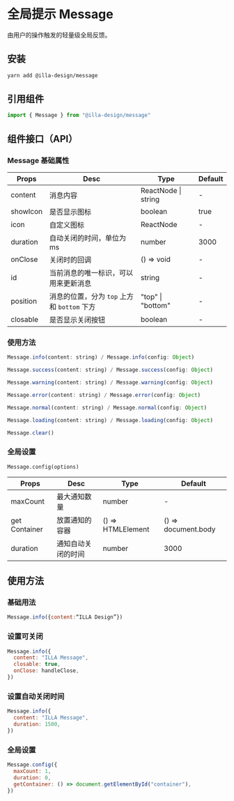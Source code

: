 # 全局提示 Message

由用户的操作触发的轻量级全局反馈。

## 安装

```bash
yarn add @illa-design/message
```

## 引用组件

```jsx
import { Message } from "@illa-design/message"
```

## 组件接口（API）

### Message 基础属性

| Props    | Desc                                        | Type                | Default |
| -------- | ------------------------------------------- | ------------------- | ------- |
| content  | 消息内容                                    | ReactNode \| string | -       |
| showIcon | 是否显示图标                                | boolean             | true    |
| icon     | 自定义图标                                  | ReactNode           | -       |
| duration | 自动关闭的时间，单位为 ms                   | number              | 3000    |
| onClose  | 关闭时的回调                                | () => void          | -       |
| id       | 当前消息的唯一标识，可以用来更新消息        | string              | -       |
| position | 消息的位置，分为 `top` 上方和 `bottom` 下方 | "top" \| "bottom"   | -       |
| closable | 是否显示关闭按钮                            | boolean             | -       |

### 使用方法

```jsx
Message.info(content: string) / Message.info(config: Object)

Message.success(content: string) / Message.success(config: Object)

Message.warning(content: string) / Message.warning(config: Object)

Message.error(content: string) / Message.error(config: Object)

Message.normal(content: string) / Message.normal(config: Object)

Message.loading(content: string) / Message.loading(config: Object)

Message.clear()
```

### 全局设置

`Message.config(options)`

| Props         | Desc               | Type              | Default             |
| ------------- | ------------------ | ----------------- | ------------------- |
| maxCount      | 最大通知数量       | number            | -                   |
| get Container | 放置通知的容器     | () => HTMLElement | () => document.body |
| duration      | 通知自动关闭的时间 | number            | 3000                |

## 使用方法

### 基础用法

```jsx
Message.info({content:“ILLA Design”})
```

### 设置可关闭

```jsx
Message.info({
  content: "ILLA Message",
  closable: true,
  onClose: handleClose,
})
```

### 设置自动关闭时间

```jsx
Message.info({
  content: "ILLA Message",
  duration: 1500,
})
```

### 全局设置

```jsx
Message.config({
  maxCount: 1,
  duration: 0,
  getContainer: () => document.getElementById("container"),
})
```

